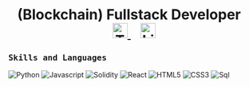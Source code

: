 <h1 align="center">
(Blockchain) Fullstack Developer
  &nbsp;&nbsp;
  <a href="https://t.me/kaieverdream">
    <img src="https://cdn-icons-png.flaticon.com/512/2111/2111646.png" alt="Telegram" height="30" width="30">
  </a>
  &nbsp;&nbsp;
  <a href="https://www.linkedin.com/in/christos-stefanis/">
    <img src="https://www.vectorlogo.zone/logos/linkedin/linkedin-icon.svg" alt="LinkedIn Profile" height="30" width="30">
  </a>

</h1>

<h3><b><samp>Skills and Languages</samp></b></h3>

![Python](https://img.shields.io/badge/Python-0040ff?style=flat-square&logo=php&logoColor=white)
![Javascript](https://img.shields.io/badge/Javascript-ff00bf?style=flat-square&logo=javascript&logoColor=white)
![Solidity](https://img.shields.io/badge/Solidity-0040ff?style=flat-square&logo=php&logoColor=white)
![React](https://img.shields.io/badge/React-bf00ff?style=flat-square&logo=React&logoColor=white)
![HTML5](https://img.shields.io/badge/HTML5-4000ff?style=flat-square&logo=HTML5&logoColor=white)
![CSS3](https://img.shields.io/badge/CSS3-0000ff?style=flat-square&logo=CSS3&logoColor=white)
![Sql](https://img.shields.io/badge/Sql-0080ff?style=flat-square&logo=mysql&logoColor=white)
